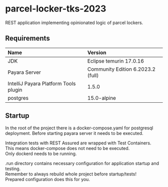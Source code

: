 # parcel-locker-tks-2023
REST application implementing opinionated logic of parcel lockers.

## Requirements

| Name                                  | Version                            |
| :---                                  | :---                               |
| JDK                                   | Eclipse temurin 17.0.16            |
| Payara Server                         | Community Edition 6.2023.2 (full)  |
| IntelliJ Payara Platform Tools plugin | 1.5.0                              |
| postgres                              | 15.0-alpine                        |

## Startup

In the root of the project there is a docker-compose.yaml for postgresql deployment.
Before starting payara server it needs to be executed.

Integration tests with REST Assured are wrapped with Test Containers.\
This means docker-compose does not need to be executed.\
Only dockerd needs to be running.

.run directory contains necessary configuration for application startup and testing.\
Remember to always rebuild whole project before startup/tests!\
Prepared configuration does this for you.